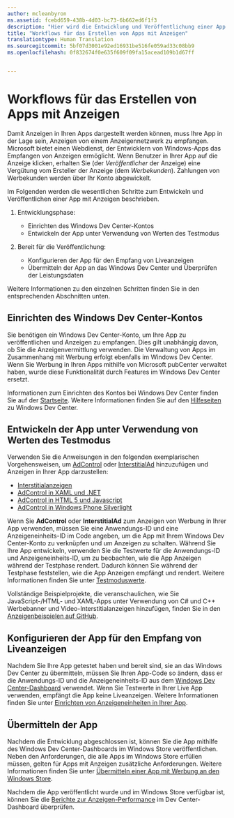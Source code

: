 ```yaml
---
author: mcleanbyron
ms.assetid: fcebd659-438b-4d03-bc73-6b662ed6f1f3
description: "Hier wird die Entwicklung und Veröffentlichung einer App mit Anzeigen vollständig erläutert."
title: "Workflows für das Erstellen von Apps mit Anzeigen"
translationtype: Human Translation
ms.sourcegitcommit: 5bf07d3001e92ed16931be516fe059ad33c08bb9
ms.openlocfilehash: 0f832674f0e635f609f09fa15acead109b1d67ff


---
```


# Workflows für das Erstellen von Apps mit Anzeigen




Damit Anzeigen in Ihren Apps dargestellt werden können, muss Ihre App in der Lage sein, Anzeigen von einem Anzeigennetzwerk zu empfangen. Microsoft bietet einen Webdienst, der Entwicklern von Windows-Apps das Empfangen von Anzeigen ermöglicht. Wenn Benutzer in Ihrer App auf die Anzeige klicken, erhalten Sie (der *Veröffentlicher* der Anzeige) eine Vergütung vom Ersteller der Anzeige (dem *Werbekunden*). Zahlungen von Werbekunden werden über Ihr Konto abgewickelt.

Im Folgenden werden die wesentlichen Schritte zum Entwickeln und Veröffentlichen einer App mit Anzeigen beschrieben.

1.  Entwicklungsphase:

    * Einrichten des Windows Dev Center-Kontos
    * Entwickeln der App unter Verwendung von Werten des Testmodus

2.  Bereit für die Veröffentlichung:

    * Konfigurieren der App für den Empfang von Liveanzeigen
    * Übermitteln der App an das Windows Dev Center und Überprüfen der Leistungsdaten

Weitere Informationen zu den einzelnen Schritten finden Sie in den entsprechenden Abschnitten unten.

## Einrichten des Windows Dev Center-Kontos

Sie benötigen ein Windows Dev Center-Konto, um Ihre App zu veröffentlichen und Anzeigen zu empfangen. Dies gilt unabhängig davon, ob Sie die Anzeigenvermittlung verwenden. Die Verwaltung von Apps im Zusammenhang mit Werbung erfolgt ebenfalls im Windows Dev Center. Wenn Sie Werbung in Ihren Apps mithilfe von Microsoft pubCenter verwaltet haben, wurde diese Funktionalität durch Features im Windows Dev Center ersetzt.

Informationen zum Einrichten des Kontos bei Windows Dev Center finden Sie auf der [Startseite](https://dev.windows.com/windows-apps). Weitere Informationen finden Sie auf den [Hilfeseiten](https://dev.windows.com/develop) zu Windows Dev Center.

## Entwickeln der App unter Verwendung von Werten des Testmodus

Verwenden Sie die Anweisungen in den folgenden exemplarischen Vorgehensweisen, um [AdControl](https://msdn.microsoft.com/library/windows/apps/microsoft.advertising.winrt.ui.adcontrol.aspx) oder [InterstitialAd](https://msdn.microsoft.com/library/windows/apps/microsoft.advertising.winrt.ui.interstitialad.aspx) hinzuzufügen und Anzeigen in Ihrer App darzustellen:

-   [Interstitialanzeigen](interstitial-ads.md)
-   [AdControl in XAML und .NET](adcontrol-in-xaml-and--net.md)
-   [AdControl in HTML 5 und Javascript](adcontrol-in-html-5-and-javascript.md)
-   [AdControl in Windows Phone Silverlight](adcontrol-in-windows-phone-silverlight.md)

Wenn Sie **AdControl** oder **InterstitialAd** zum Anzeigen von Werbung in Ihrer App verwenden, müssen Sie eine Anwendungs-ID und eine Anzeigeneinheits-ID im Code angeben, um die App mit Ihrem Windows Dev Center-Konto zu verknüpfen und um Anzeigen zu schalten. Während Sie Ihre App entwickeln, verwenden Sie die Testwerte für die Anwendungs-ID und Anzeigeneinheits-ID, um zu beobachten, wie die App Anzeigen während der Testphase rendert. Dadurch können Sie während der Testphase feststellen, wie die App Anzeigen empfängt und rendert. Weitere Informationen finden Sie unter [Testmoduswerte](test-mode-values.md).

Vollständige Beispielprojekte, die veranschaulichen, wie Sie JavaScript-/HTML- und XAML-Apps unter Verwendung von C# und C++ Werbebanner und Video-Interstitialanzeigen hinzufügen, finden Sie in den [Anzeigenbeispielen auf GitHub](http://aka.ms/githubads).

## Konfigurieren der App für den Empfang von Liveanzeigen

Nachdem Sie Ihre App getestet haben und bereit sind, sie an das Windows Dev Center zu übermitteln, müssen Sie Ihren App-Code so ändern, dass er die Anwendungs-ID und die Anzeigeneinheits-ID aus dem [Windows Dev Center-Dashboard](https://msdn.microsoft.com/library/windows/apps/mt170658.aspx) verwendet. Wenn Sie Testwerte in Ihrer Live App verwenden, empfängt die App keine Liveanzeigen. Weitere Informationen finden Sie unter [Einrichten von Anzeigeneinheiten in Ihrer App](set-up-ad-units-in-your-app.md).

## Übermitteln der App

Nachdem die Entwicklung abgeschlossen ist, können Sie die App mithilfe des Windows Dev Center-Dashboards im Windows Store veröffentlichen. Neben den Anforderungen, die alle Apps im Windows Store erfüllen müssen, gelten für Apps mit Anzeigen zusätzliche Anforderungen. Weitere Informationen finden Sie unter [Übermitteln einer App mit Werbung an den Windows Store](submit-an-app-with-ads-to-the-windows-store.md).

Nachdem die App veröffentlicht wurde und im Windows Store verfügbar ist, können Sie die [Berichte zur Anzeigen-Performance](../publish/advertising-performance-report.md) im Dev Center-Dashboard überprüfen.

 

 



<!--HONumber=Aug16_HO3-->


